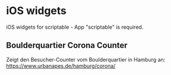 # iOS widgets
iOS widgets for scriptable - App "scriptable" is required.

## Boulderquartier Corona Counter
Zeigt den Besucher-Counter vom Boulderquartier in Hamburg an: https://www.urbanapes.de/hamburg/corona/ 
